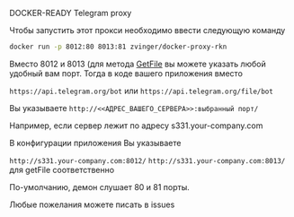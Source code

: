 DOCKER-READY Telegram proxy

Чтобы запустить этот прокси необходимо ввести следующую команду

```bash
docker run -p 8012:80 8013:81 zvinger/docker-proxy-rkn
```

Вместо 8012 и 8013 (для метода [GetFile](https://core.telegram.org/bots/api#getfile) вы можете указать любой удобный вам порт.
Тогда в коде вашего приложения вместо

`https://api.telegram.org/bot`
или 
`https://api.telegram.org/file/bot`

Вы указываете
`http://<<АДРЕС_ВАШЕГО_СЕРВЕРА>>:выбранный порт/`

Например, если сервер лежит по адресу s331.your-company.com

В конфигурации приложения Вы указываете

`http://s331.your-company.com:8012/`
`http://s331.your-company.com:8013/` для getFile соответственно

По-умолчанию, демон слушает 80 и 81 порты.

Любые пожелания можете писать в issues
